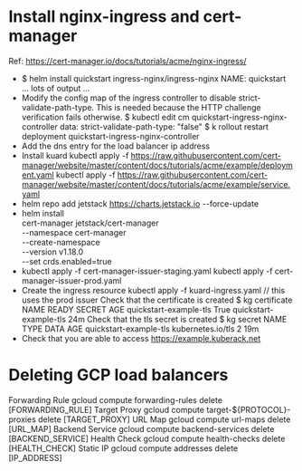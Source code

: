 
# Install nginx-ingress and cert-manager
Ref: https://cert-manager.io/docs/tutorials/acme/nginx-ingress/
 - $ helm install quickstart ingress-nginx/ingress-nginx
   NAME: quickstart
   ... lots of output ...
 - Modify the config map of the ingress controller to disable 
   strict-validate-path-type. This is needed because the HTTP
   challenge verification fails otherwise.
   $ kubectl edit cm quickstart-ingress-nginx-controller
   data:
     strict-validate-path-type: "false"
   $ k rollout restart deployment quickstart-ingress-nginx-controller
 - Add the dns entry for the load balancer ip address 
 - Install kuard
   kubectl apply -f https://raw.githubusercontent.com/cert-manager/website/master/content/docs/tutorials/acme/example/deployment.yaml
   kubectl apply -f https://raw.githubusercontent.com/cert-manager/website/master/content/docs/tutorials/acme/example/service.yaml
 - helm repo add jetstack https://charts.jetstack.io --force-update
 - helm install \
  cert-manager jetstack/cert-manager \
  --namespace cert-manager \
  --create-namespace \
  --version v1.18.0 \
  --set crds.enabled=true
 - kubectl apply -f cert-manager-issuer-staging.yaml 
   kubectl apply -f cert-manager-issuer-prod.yaml 
 - Create the ingress resource
   kubectl apply -f kuard-ingress.yaml // this uses the prod issuer
   Check that the certificate is created
     $ kg certificate
     NAME                     READY   SECRET                   AGE
     quickstart-example-tls   True    quickstart-example-tls   24m
   Check that the tls secret is created
     $ kg secret
     NAME                    TYPE                 DATA   AGE
     quickstart-example-tls  kubernetes.io/tls    2      19m
 - Check that you are able to access https://example.kuberack.net


# Deleting GCP load balancers
Forwarding Rule	gcloud compute forwarding-rules delete [FORWARDING_RULE]
Target Proxy	gcloud compute target-${PROTOCOL}-proxies delete [TARGET_PROXY]
URL Map	gcloud compute url-maps delete [URL_MAP]
Backend Service	gcloud compute backend-services delete [BACKEND_SERVICE]
Health Check	gcloud compute health-checks delete [HEALTH_CHECK]
Static IP	gcloud compute addresses delete [IP_ADDRESS]

